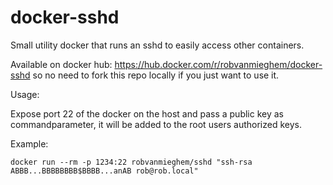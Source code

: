 # docker-sshd

Small utility docker that runs an sshd to easily access other containers.

Available on docker hub: https://hub.docker.com/r/robvanmieghem/docker-sshd so no need to fork this repo locally if you just want to use it.

Usage:

Expose port 22 of the docker on the host and pass a public key as commandparameter, it will be added to the root users authorized keys.

Example:

```
docker run --rm -p 1234:22 robvanmieghem/sshd "ssh-rsa ABBB...BBBBBBBB$BBBB...anAB rob@rob.local"
```

